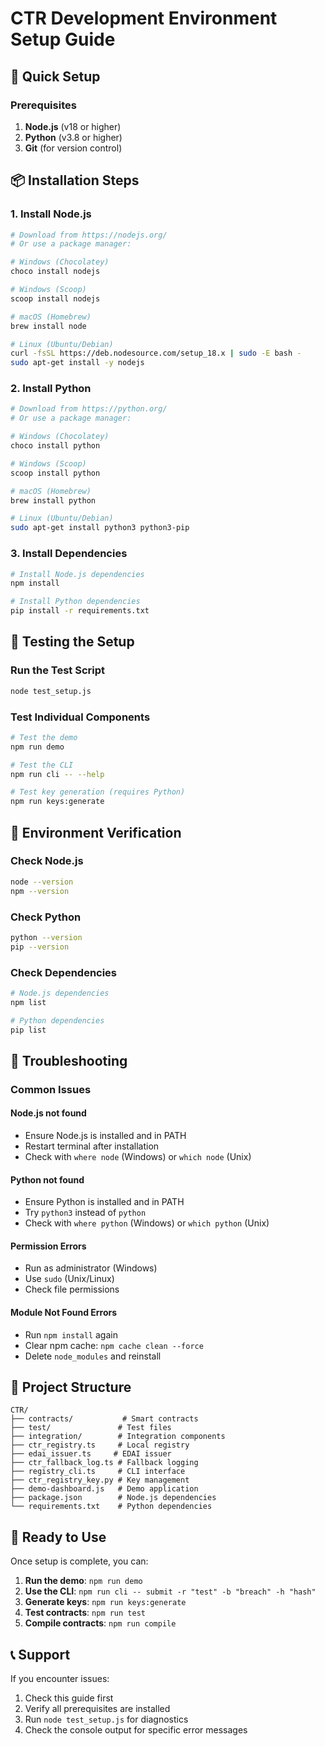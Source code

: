# CTR Development Environment Setup Guide

## 🚀 Quick Setup

### Prerequisites
1. **Node.js** (v18 or higher)
2. **Python** (v3.8 or higher)
3. **Git** (for version control)

## 📦 Installation Steps

### 1. Install Node.js
```bash
# Download from https://nodejs.org/
# Or use a package manager:

# Windows (Chocolatey)
choco install nodejs

# Windows (Scoop)
scoop install nodejs

# macOS (Homebrew)
brew install node

# Linux (Ubuntu/Debian)
curl -fsSL https://deb.nodesource.com/setup_18.x | sudo -E bash -
sudo apt-get install -y nodejs
```

### 2. Install Python
```bash
# Download from https://python.org/
# Or use a package manager:

# Windows (Chocolatey)
choco install python

# Windows (Scoop)
scoop install python

# macOS (Homebrew)
brew install python

# Linux (Ubuntu/Debian)
sudo apt-get install python3 python3-pip
```

### 3. Install Dependencies
```bash
# Install Node.js dependencies
npm install

# Install Python dependencies
pip install -r requirements.txt
```

## 🧪 Testing the Setup

### Run the Test Script
```bash
node test_setup.js
```

### Test Individual Components
```bash
# Test the demo
npm run demo

# Test the CLI
npm run cli -- --help

# Test key generation (requires Python)
npm run keys:generate
```

## 🔧 Environment Verification

### Check Node.js
```bash
node --version
npm --version
```

### Check Python
```bash
python --version
pip --version
```

### Check Dependencies
```bash
# Node.js dependencies
npm list

# Python dependencies
pip list
```

## 🐛 Troubleshooting

### Common Issues

#### Node.js not found
- Ensure Node.js is installed and in PATH
- Restart terminal after installation
- Check with `where node` (Windows) or `which node` (Unix)

#### Python not found
- Ensure Python is installed and in PATH
- Try `python3` instead of `python`
- Check with `where python` (Windows) or `which python` (Unix)

#### Permission Errors
- Run as administrator (Windows)
- Use `sudo` (Unix/Linux)
- Check file permissions

#### Module Not Found Errors
- Run `npm install` again
- Clear npm cache: `npm cache clean --force`
- Delete `node_modules` and reinstall

## 📁 Project Structure
```
CTR/
├── contracts/           # Smart contracts
├── test/               # Test files
├── integration/        # Integration components
├── ctr_registry.ts     # Local registry
├── edai_issuer.ts     # EDAI issuer
├── ctr_fallback_log.ts # Fallback logging
├── registry_cli.ts     # CLI interface
├── ctr_registry_key.py # Key management
├── demo-dashboard.js   # Demo application
├── package.json        # Node.js dependencies
└── requirements.txt    # Python dependencies
```

## 🎯 Ready to Use

Once setup is complete, you can:

1. **Run the demo**: `npm run demo`
2. **Use the CLI**: `npm run cli -- submit -r "test" -b "breach" -h "hash"`
3. **Generate keys**: `npm run keys:generate`
4. **Test contracts**: `npm run test`
5. **Compile contracts**: `npm run compile`

## 📞 Support

If you encounter issues:
1. Check this guide first
2. Verify all prerequisites are installed
3. Run `node test_setup.js` for diagnostics
4. Check the console output for specific error messages 